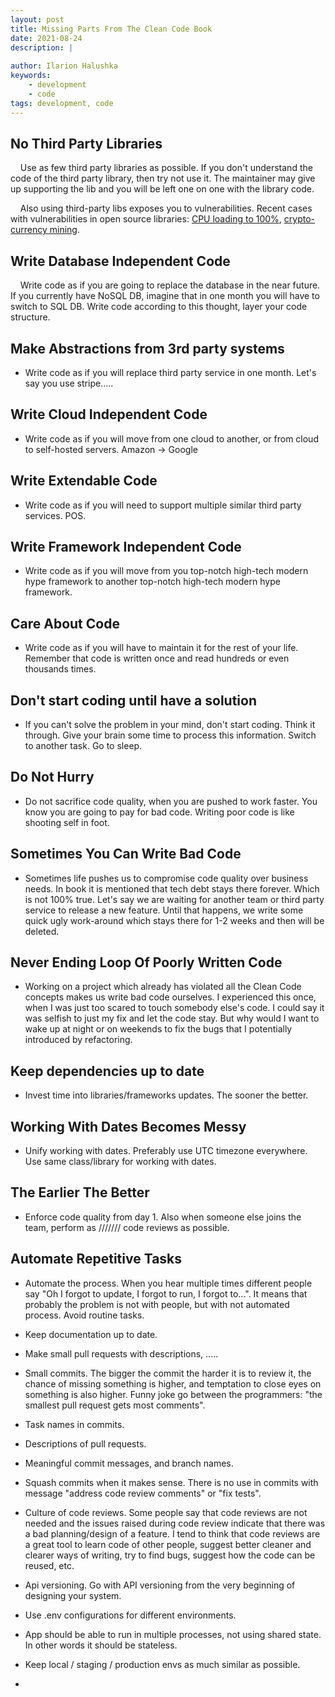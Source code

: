 ```yaml
---
layout: post
title: Missing Parts From The Clean Code Book
date: 2021-08-24
description: |
    
author: Ilarion Halushka
keywords:
    - development
    - code
tags: development, code
---
```


## No Third Party Libraries
&nbsp;&nbsp;&nbsp; Use as few third party libraries as possible.
If you don't understand the code of
  the third party library, then try not use it. The maintainer may give up supporting the lib
  and you will be left one on one with the library code.

&nbsp;&nbsp;&nbsp;  Also using third-party libs exposes you to vulnerabilities.
  Recent cases with vulnerabilities in open source libraries:
  [CPU loading to 100%](https://www.theverge.com/2022/1/9/22874949/developer-corrupts-open-source-libraries-projects-affected),
  [crypto-currency mining](https://blog.sonatype.com/newly-found-npm-malware-mines-cryptocurrency-on-windows-linux-macos-devices).
  
## Write Database Independent Code
&nbsp;&nbsp;&nbsp; Write code as if you are going to replace the database in the near future. 
If you currently have NoSQL DB, imagine that in one month you will have to switch to SQL DB.
  Write code according to this thought, layer your code structure.

## Make Abstractions from 3rd party systems
* Write code as if you will replace third party service in one month.
Let's say you use stripe.....
  
## Write Cloud Independent Code
* Write code as if you will move from one cloud to another, or from cloud to self-hosted servers.
Amazon -> Google

## Write Extendable Code
* Write code as if you will need to support multiple similar third party services.
POS.
  
## Write Framework Independent Code
* Write code as if you will move from you top-notch high-tech modern hype framework
to another top-notch high-tech modern hype framework.
  
## Care About Code
* Write code as if you will have to maintain it for the rest of your life. 
Remember that code is written once and read hundreds or even thousands times.
  
## Don't start coding until have a solution
* If you can't solve the problem in your mind, don't start coding.
Think it through. Give your brain some time to process this information.
  Switch to another task. Go to sleep.
  
## Do Not Hurry
* Do not sacrifice code quality, when you are pushed to work faster.
You know you are going to pay for bad code. 
Writing poor code is like shooting self in foot.

## Sometimes You Can Write Bad Code
* Sometimes life pushes us to compromise code quality over business needs.
In book it is mentioned that tech debt stays there forever. 
  Which is not 100% true. 
  Let's say we are waiting for another team or third party service to release a new feature.
  Until that happens, we write some quick ugly work-around which stays there for 1-2 weeks and then will be deleted.
  
## Never Ending Loop Of Poorly Written Code
* Working on a project which already has violated all the Clean Code concepts makes us
write bad code ourselves.
  I experienced this once, when I was just too scared to touch somebody else's code.
  I could say it was selfish to just my fix and let the code stay. 
  But why would I want to wake up at night or on weekends to fix the bugs that 
  I potentially introduced by refactoring.
  
## Keep dependencies up to date
* Invest time into libraries/frameworks updates. The sooner the better.

## Working With Dates Becomes Messy
* Unify working with dates. Preferably use UTC timezone everywhere.
Use same class/library for working with dates.
  
## The Earlier The Better
* Enforce code quality from day 1.
Also when someone else joins the team, perform as ///////
  code reviews as possible.
  
## Automate Repetitive Tasks
* Automate the process. When you hear multiple times different people say
"Oh I forgot to update, I forgot to run, I forgot to...".
  It means that probably the problem is not with people,
  but with not automated process. Avoid routine tasks.
  
* Keep documentation up to date.

* Make small pull requests with descriptions, .....

* Small commits.
The bigger the commit the harder it is to review it, the chance of missing something is higher,
  and temptation to close eyes on something is also higher.
Funny joke go between the programmers: "the smallest pull request gets most comments".

* Task names in commits.

* Descriptions of pull requests.

* Meaningful commit messages, and branch names.

* Squash commits when it makes sense.
  There is no use in commits with message "address code review comments" or "fix tests".

* Culture of code reviews. Some people say that code reviews are not needed
and the issues raised during code review indicate that there was a bad planning/design of a feature.
  I tend to think that code reviews are a great tool to learn code of other people, 
  suggest better cleaner and clearer ways of writing, try to find bugs,
  suggest how the code can be reused, etc.
  
* Api versioning. Go with API versioning from the very beginning of designing your system.

* Use .env configurations for different environments.

* App should be able to run in multiple processes, not using shared state.
In other words it should be stateless.
  
* Keep local / staging / production envs as much similar as possible.

* 
